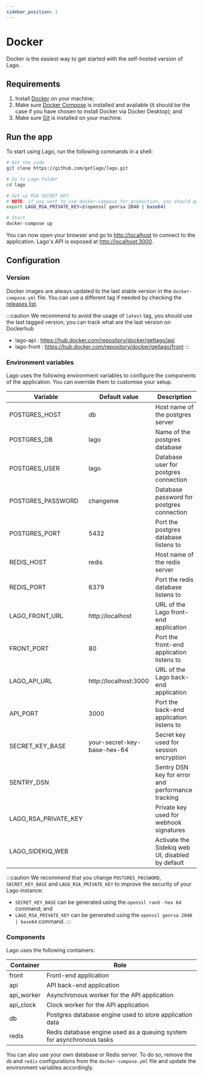 ```yaml
---
sidebar_position: 1
---
```


# Docker
Docker is the easiest way to get started with the self-hosted version of Lago.

## Requirements
1. Install [Docker](https://docs.docker.com/get-docker/) on your machine;
2. Make sure [Docker Compose](https://docs.docker.com/compose/install/) is installed and available (it should be the case if you have chosen to install Docker via Docker Desktop); and
3. Make sure [Git](https://git-scm.com/book/en/v2/Getting-Started-Installing-Git) is installed on your machine.

## Run the app
To start using Lago, run the following commands in a shell:

```bash
# Get the code
git clone https://github.com/getlago/lago.git

# Go to Lago folder
cd lago

# Set up RSA SECRET KEY
# NOTE: if you want to use docker-compose for production, you should generate and save your private key.
export LAGO_RSA_PRIVATE_KEY=$(openssl genrsa 2048 | base64)

# Start
docker-compose up
```

You can now open your browser and go to [http://localhost](http://localhost) to connect to the application. Lago's API is exposed at [http://localhost:3000](http://localhost:3000).

## Configuration

### Version

Docker images are always updated to the last stable version in the `docker-compose.yml` file.
You can use a different tag if needed by checking the [releases list](https://github.com/getlago/lago/releases).

:::caution
We recommend to avoid the usage of `latest` tag, you should use the last tagged version, you can track what are the last version on Dockerhub
- lago-api : https://hub.docker.com/repository/docker/getlago/api
- lago-front : https://hub.docker.com/repository/docker/getlago/front
:::

### Environment variables

Lago uses the following environment variables to configure the components of the application. You can override them to customise your setup.

| Variable | Default value | Description |
|--|--|--|
| POSTGRES_HOST | db | Host name of the postgres server |
| POSTGRES_DB | lago | Name of the postgres database |
| POSTGRES_USER | lago | Database user for postgres connection |
| POSTGRES_PASSWORD | changeme | Database password for postgres connection |
| POSTGRES_PORT | 5432 | Port the postgres database listens to |
| REDIS_HOST | redis | Host name of the redis server |
| REDIS_PORT | 6379 | Port the redis database listens to |
| LAGO_FRONT_URL | http://localhost | URL of the Lago front-end application |
| FRONT_PORT | 80 | Port the front-end application listens to |
| LAGO_API_URL | http://localhost:3000 | URL of the Lago back-end application |
| API_PORT | 3000 | Port the back-end application listens to |
| SECRET_KEY_BASE | your-secret-key-base-hex-64 | Secret key used for session encryption |
| SENTRY_DSN | | Sentry DSN key for error and performance tracking |
| LAGO_RSA_PRIVATE_KEY | | Private key used for webhook signatures |
| LAGO_SIDEKIQ_WEB | | Activate the Sidekiq web UI, disabled by default |

:::caution
We recommend that you change `POSTGRES_PASSWORD`, `SECRET_KEY_BASE` and `LAGO_RSA_PRIVATE_KEY` to improve the security of your Lago instance:
- `SECRET_KEY_BASE` can be generated using the `openssl rand -hex 64` command; and
- `LAGO_RSA_PRIVATE_KEY` can be generated using the `openssl genrsa 2048 | base64` command.
:::

### Components

Lago uses the following containers:

| Container | Role |
|--|--|
| front | Front-end application |
| api | API back-end application |
| api_worker | Asynchronous worker for the API application |
| api_clock | Clock worker for the API application |
| db | Postgres database engine used to store application data |
| redis | Redis database engine used as a queuing system for asynchronous tasks |

You can also use your own database or Redis server. To do so, remove the `db` and `redis` configurations from the `docker-compose.yml` file and update the environment variables accordingly.